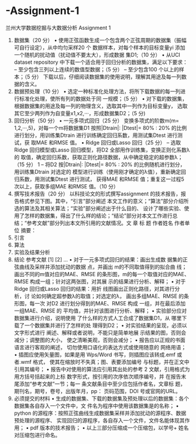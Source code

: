 # -Assignment-1
兰州大学数据挖掘与大数据分析 Assignment 1
1. 数据集（20 分）
• 使用正弦函数生成一个包含两个正弦周期的数据集（振幅可自行设定），从中均匀采样20 个
数据样本，对每个样本的目标变量yi 添加一个随机的扰动值（扰动值不要太大），形成数据
集D1;（10 分）
• 从UCI dataset repository 中下载一个适合用于回归分析的数据集，满足以下要求：
– 至少包含三列以上连续的数值型数据；（5 分）
– 至少包含100 个以上的样本；（5 分）
下载以后，仔细阅读数据集的使用说明，理解其用途及每一列数据的含义。
2. 数据预处理（10 分）
• 选定一种标准化处理方法，将所下载数据的每一列进行标准化处理，使所有列的数据处于同
一规模；（5 分）
• 对下载的数据集，根据数据集的用途及每一列的物理含义，选取其中一列作为目标变量y，
选取其它至少两列作为自变量x1,x2,···，形成数据集D2；（5 分)
3. 回归分析（50 分）
• 一元多项式回归（25 分）
变换多项式的阶数m(m= 1,2,···,5)，对每一个m将数据集D1 按照|Dtrain|: |Dtest|= 80% :
20% 的比例进行划分，用训练集Dtrain 进行训练确定回归系数，用测试集Dtest 进行测试，获
取MAE 和RMSE 值。
• Ridge 回归或Lasso 回归（25 分）
– 选取Ridge 回归模型或Lasso 回归模型，将D2 全部用作训练集，变换正则化系数λ的
取值，确定回归系数，获取正则化路径数据，从中确定稳定的超参数λ；（15 分）
1
– 将D2 按|Dtrain|: |Dtest|= 80% : 20% 的比例随机进行划分，用训练集Dtrain 对选定的
模型进行训练（使用刚才确定的λ值），重新确定回归系数，用测试集Dtest 进行测试，
获得MAE 和RMSE 值；重复这一过程5 次以上，获取多组MAE 和RMSE 值。（10 分）
4. 撰写技术报告（20 分）
以科技论文的形式撰写assignment 的技术报告，报告格式参见下图。其中，“引言”部分阐述
本文工作的意义；“算法”部分介绍所选的算法及其相关算法；“实验”部分阐述出于什么目的、
设计了哪些实验、使用了怎样的数据集，得出了什么样的结论；“结论”部分对本文工作进行总
结；“参考文献”部分列出本文所引用的文献情况。文  章  标  题
作者姓名
作者单位
摘要：
1. 引言
2. 算法
3. 实验及结果分析
4. 结论
参考文献
[1]
[2]
...
• 对于一元多项式回归的结果：画出生成数
据集的正弦曲线及采样并添加扰动的数据
点，并画出 m的不同取值得到的拟合曲
线；画出不同的m值对应的MAE、RMSE
的条形图，m的每一个取值对应的MAE、
RMSE 构成一组；针对这两张图，对其展
示的结果进行分析、解释；
• 对于Ridge 回归或Lasso 回归的结果：用折
线图画出正则化路径，对其进行分析，讨
论如何确定超参数λ的取值；对选定的λ，
画出多组MAE、RMSE 的条形图，每一次
对D2 进行划分得到的MAE、RMSE 构成
一组，并在最后添加一组MAE、RMSE 的
平均值，并针对该图进行分析、解释；
• 实验部分应对数据集进行介绍，说明使用
了什么样的方式人工合成了数据集D1，从
哪里下载了一个数据集并进行了怎样的处
理得到D2；
• 对实验结果的呈现，必须以文字形式进行
阐述、解释或者说明，不能只是简单地展
示结果的图，否则会减分；调整图的大小，
使之清晰美观，否则会减分；
• 报告应以正规的书面语言进行客观的阐述，
切勿使用口语化的表达方式或使用随意的
网络用语；
• 插图应使用矢量图，如果是用 Wps/Word
书写，则插图应该转成.emf 或者.wmf 格式，
使其在缩放时不失真；图、表要添加编号
与标题，并在正文中引用其编号；
• 报告中对使用的算法应引用其出处的参考
2
文献，引用格式为用方括号括起来的上标
数字形式，按引用的次序依次顺序编号，并
在报告末尾添加“参考文献”一节；每一
条文献条目中至少应包括作者名，文章标
题，期刊名，期号，卷号，出版年月，pp：
页码范围，DOI 号或官网的URL。
5. 必须提交的材料
• 生成的数据集、下载的数据集及预处理以后的数据集：各个数据集各自存入一个文件中，文
件名为程序中使用该数据集是的名称；
• python 的源程序：按照正弦曲线生成数据集采样并添加扰动的源程序、数据预处理的源程序、
实现回归的源程序，各自存入一个文件，文件名能体现其作用；
• pdf 版本的技术报告；
• 以上三部分压缩成一个压缩包，以学号+ 姓名对压缩包进行命名。
